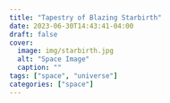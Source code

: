 ```yaml
---
title: "Tapestry of Blazing Starbirth"
date: 2023-06-30T14:43:41-04:00
draft: false
cover:
  image: img/starbirth.jpg
  alt: "Space Image"
  caption: ""
tags: ["space", "universe"]
categories: ["space"]
---
```




  




